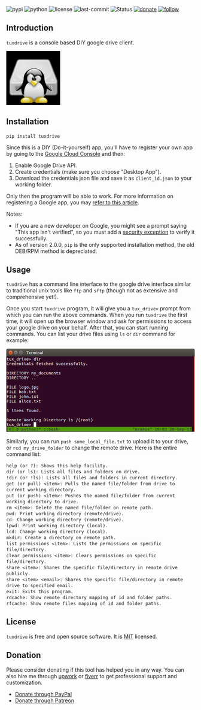 ![pypi](https://img.shields.io/pypi/v/tuxdrive.svg)
![python](https://img.shields.io/pypi/pyversions/tuxdrive.svg)
![license](https://img.shields.io/github/license/prahladyeri/tuxdrive.svg)
![last-commit](https://img.shields.io/github/last-commit/prahladyeri/tuxdrive.svg)
![Status](https://img.shields.io/badge/status-stable-brightgreen.svg)
[![donate](https://img.shields.io/badge/-Donate-blue.svg?logo=paypal)](https://www.paypal.com/cgi-bin/webscr?cmd=_s-xclick&hosted_button_id=JM8FUXNFUK6EU)
[![follow](https://img.shields.io/twitter/follow/prahladyeri.svg?style=social)](https://twitter.com/prahladyeri)

## Introduction

`tuxdrive` is a console based DIY google drive client.

![Logo](tuxdrive/logo_small.jpg)

## Installation

	pip install tuxdrive


Since this is a DIY (Do-it-yourself) app, you'll have to register your own app by going to the [Google Cloud Console](https://console.cloud.google.com) and then:

1. Enable Google Drive API.
2. Create credentials (make sure you choose "Desktop App").
3. Download the credentials json file and save it as `client_id.json` to your working folder. 

Only then the program will be able to work. For more information on registering a Google app, you may [refer to this article](https://prahladyeri.com/blog/2016/12/how-to-create-google-drive-app-python-flask.html).

Notes:

- If you are a new developer on Google, you might see a prompt saying "This app isn't verified", so you must add a [security exception](https://raw.githubusercontent.com/prahladyeri/prahladyeri.com/gh-pages/uploads/google_app_no_street_cred.png) to verify it successfully.
- As of version 2.0.0, `pip` is the only supported installation method, the old DEB/RPM method is depreciated.

## Usage

`tuxdrive` has a command line interface to the google drive interface similar to traditional unix tools like `ftp` and `sftp` (though not as extensive and comprehensive yet!).

Once you start `tuxdrive` program, it will give you a `tux_drive>` prompt from which you can run the above commands. When you run `tuxdrive` the first time, it will open up the browser window and ask for permissions to access your google drive on your behalf. After that, you can start running commands. You can list your drive files using `ls` or `dir` command for example:

![Screenshot](tuxdrive/screenshot.png)

Similarly, you can run `push some_local_file.txt` to upload it to your drive, or `rcd my_drive_folder` to change the remote drive. Here is the entire command list:

	help (or ?): Shows this help facility.
	dir (or ls): Lists all files and folders on drive.
	!dir (or !ls): Lists all files and folders in current directory.
	get (or pull) <item>: Pulls the named file/folder from drive to current working directory.
	put (or push) <item>: Pushes the named file/folder from current working directory to drive.
	rm <item>: Delete the named file/folder on remote path.
	pwd: Print working directory (remote/drive).
	cd: Change working directory (remote/drive).
	lpwd: Print working directory (local).
	lcd: Change working directory (local).
	mkdir: Create a directory on remote path.
	list permissions <item>: Lists the permissions on specific file/directory.
	clear permissions <item>: Clears permissions on specific file/directory.
	share <item>: Shares the specific file/directory in remote drive publicly.
	share <item> <email>: Shares the specific file/directory in remote drive to specified email.
	exit: Exits this program.
	rdcache: Show remote directory mapping of id and folder paths.
	rfcache: Show remote files mapping of id and folder paths.

## License

`tuxdrive` is free and open source software. It is [MIT](https://opensource.org/licenses/MIT) licensed.

## Donation

Please consider donating if this tool has helped you in any way. You can also hire me through [upwork](https://www.upwork.com/freelancers/~01e977ff45b62e031c) or [fiverr](https://www.fiverr.com/prahladyeri) to get professional support and customization.

- [Donate through PayPal](https://www.paypal.com/cgi-bin/webscr?cmd=_s-xclick&hosted_button_id=JM8FUXNFUK6EU)
- [Donate through Patreon](https://www.patreon.com/prahladyeri)
